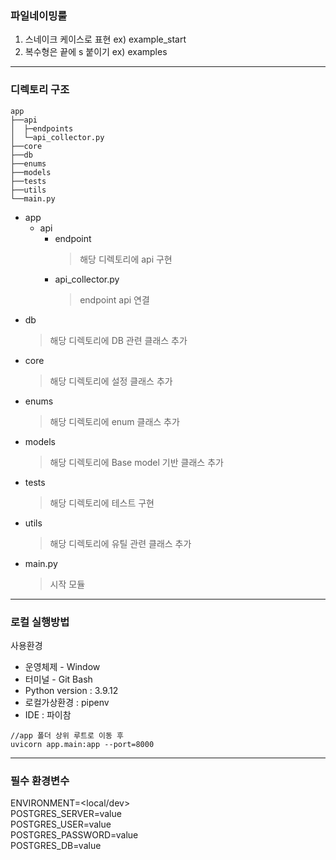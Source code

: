 ### 파일네이밍룰   
1. 스네이크 케이스로 표현 ex) example_start   
2. 복수형은 끝에 s 붙이기 ex) examples
---
### 디렉토리 구조
```
app
├──api
│  ├─endpoints
│  └─api_collector.py
├──core
├──db
├──enums 
├──models
├──tests
├──utils
└──main.py
```
- app
    - api
        - endpoint
            > 해당 디렉토리에 api 구현
        - api_collector.py
            > endpoint api 연결
- db
    > 해당 디렉토리에 DB 관련 클래스 추가
- core
    > 해당 디렉토리에 설정 클래스 추가
- enums
    > 해당 디렉토리에 enum 클래스 추가
- models 
    > 해당 디렉토리에 Base model 기반 클래스 추가
- tests    
    > 해당 디렉토리에 테스트 구현
- utils    
    > 해당 디렉토리에 유틸 관련 클래스 추가
- main.py
    > 시작 모듈



---  
### 로컬 실행방법
사용환경    
- 운영체제 - Window   
- 터미널 - Git Bash
- Python version : 3.9.12
- 로컬가상환경 : pipenv
- IDE : 파이참
```
//app 폴더 상위 루트로 이동 후  
uvicorn app.main:app --port=8000
```

---  
### 필수 환경변수
ENVIRONMENT=<local/dev>   
POSTGRES_SERVER=value   
POSTGRES_USER=value  
POSTGRES_PASSWORD=value   
POSTGRES_DB=value   
